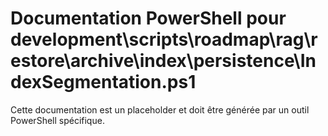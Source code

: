 # Documentation PowerShell pour development\scripts\roadmap\rag\restore\archive\index\persistence\IndexSegmentation.ps1

Cette documentation est un placeholder et doit être générée par un outil PowerShell spécifique.
